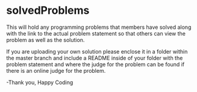 # solvedProblems
This will hold any programming problems that members have solved along with the link to the actual problem statement so that others can view the problem as well as the solution.

If you are uploading your own solution please enclose it in a folder within the master branch and include a README inside of your folder with the problem statement and where the judge for the problem can be found if there is an online judge for the problem.

-Thank you,
  Happy Coding
